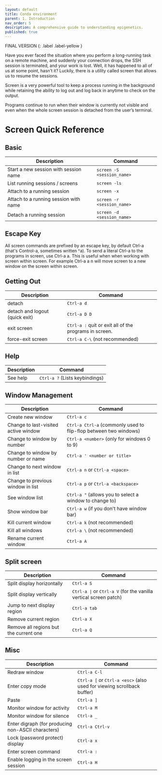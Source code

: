 ```yaml
---
layout: default
title: Conda environment
parent: 1. Introduction
nav_order: 5
description: A comprehensive guide to understanding epigenetics.
published: true
---
```



FINAL VERSION
{: .label .label-yellow }

Have you ever faced the situation where you perform a long-running task on a remote machine, and suddenly your connection drops, the SSH session is terminated, and your work is lost. Well, it has happened to all of us at some point, hasn’t it? Luckily, there is a utility called screen that allows us to resume the sessions.


Screen is a very powerful tool to keep a process running in the background while retaining the ability to log out and log back in anytime to check on the output.

Programs continue to run when their window is currently not visible and even when the whole screen session is detached from the user’s terminal.

# Screen Quick Reference

## Basic

| Description 				| Command 				|
|---------------------------------------|---------------------------------------|
| Start a new session with session name | `screen -S <session_name>`		|
| List running sessions / screens	| `screen -ls`				|
| Attach to a running session		| `screen -x`				|
| Attach to a running session with name	| `screen -r <session_name>`		|
| Detach a running session		| `screen -d <session_name>`		|

## Escape Key

All screen commands are prefixed by an escape key, by default Ctrl-a (that's Control-a, sometimes written ^a). To send a literal Ctrl-a to the programs in screen, use Ctrl-a a. This is useful when when working with screen within screen. For example Ctrl-a a n will move screen to a new window on the screen within screen. 

## Getting Out

| Description				| Command						|
|---------------------------------------|-------------------------------------------------------|
| detach 				| `Ctrl-a d`						|
| detach and logout (quick exit) 	| `Ctrl-a D D`						|
| exit screen 				| `Ctrl-a :` quit or exit all of the programs in screen.|
| force-exit screen 			| `Ctrl-a C-\` (not recommended) 			|

## Help

| Description	| Command			|
|---------------|-------------------------------|
| See help	| `Ctrl-a ?` (Lists keybindings)|

## Window Management

| Description				| Command								|
|---------------------------------------|-----------------------------------------------------------------------|
| Create new window 			| `Ctrl-a c`								|
| Change to last-visited active window 	| `Ctrl-a Ctrl-a` (commonly used to flip-flop between two windows)	|
| Change to window by number 		| `Ctrl-a <number>` (only for windows 0 to 9)				|
| Change to window by number or name 	| `Ctrl-a ' <number or title>`						|
| Change to next window in list 	| `Ctrl-a n` or `Ctrl-a <space>`					|
| Change to previous window in list 	| `Ctrl-a p` or `Ctrl-a <backspace>`					|
| See window list 			| `Ctrl-a "` (allows you to select a window to change to)		|
| Show window bar 			| `Ctrl-a w` (if you don't have window bar)				|
| Kill current window 			| `Ctrl-a k` (not recommended)						|
| Kill all windows 			| `Ctrl-a \` (not recommended)						|
| Rename current window 		| `Ctrl-a A`								|

## Split screen

| Description				| Command								|
|---------------------------------------|-----------------------------------------------------------------------|
| Split display horizontally 		| `Ctrl-a S`								|
| Split display vertically 		| `Ctrl-a \|` or `Ctrl-a V` (for the vanilla vertical screen patch)	|
| Jump to next display region 		| `Ctrl-a tab`								|
| Remove current region 		| `Ctrl-a X`								|
| Remove all regions but the current one| `Ctrl-a Q`								|

## Misc

| Description						| Command								|
|-------------------------------------------------------|-----------------------------------------------------------------------|
| Redraw window 					| `Ctrl-a C-l`								|
| Enter copy mode 					| `Ctrl-a [` or `Ctrl-a <esc>` (also used for viewing scrollback buffer)|
| Paste 						| `Ctrl-a ]`								|
| Monitor window for activity 				| `Ctrl-a M`								|
| Monitor window for silence 				| `Ctrl-a _`								|
| Enter digraph (for producing non-ASCII characters) 	| `Ctrl-a Ctrl-v`							|
| Lock (password protect) display 			| `Ctrl-a x`								|
| Enter screen command 					| `Ctrl-a :`								|
| Enable logging in the screen session 			| `Ctrl-a H`								|